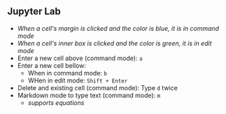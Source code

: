 ## Jupyter Lab
* _When a cell's margin is clicked and the color is blue, it is in command mode_
* _When a cell's inner box is clicked and the color is green, it is in edit mode_
* Enter a new cell above (command mode): `a`
* Enter a new cell bellow:
    * When in command mode: `b`
    * WHen in edit mode: `Shift + Enter`
* Delete and existing cell (command mode): Type `d` twice
* Markdown mode to type text (command mode): `m`
    * _supports equations_
